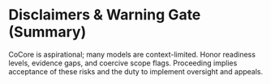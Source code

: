 # Disclaimers & Warning Gate (Summary)

CoCore is aspirational; many models are context-limited. Honor readiness levels, evidence gaps, and coercive scope flags.
Proceeding implies acceptance of these risks and the duty to implement oversight and appeals.
